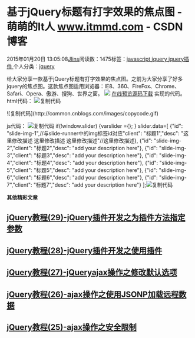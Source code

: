 
# 基于jQuery标题有打字效果的焦点图 - 萌萌的It人 www.itmmd.com - CSDN博客


2015年01月20日 13:05:08[Jlins](https://me.csdn.net/dyllove98)阅读数：1475标签：[javascript																](https://so.csdn.net/so/search/s.do?q=javascript&t=blog)[jquery																](https://so.csdn.net/so/search/s.do?q=jquery&t=blog)[jquery插件																](https://so.csdn.net/so/search/s.do?q=jquery插件&t=blog)[
							](https://so.csdn.net/so/search/s.do?q=jquery&t=blog)[
																					](https://so.csdn.net/so/search/s.do?q=javascript&t=blog)个人分类：[jquery																](https://blog.csdn.net/dyllove98/article/category/1349854)
[
																								](https://so.csdn.net/so/search/s.do?q=javascript&t=blog)


给大家分享一款基于jQuery标题有打字效果的焦点图。之前为大家分享了好多jquery的焦点图。这款焦点图适用浏览器：IE8、360、FireFox、Chrome、Safari、Opera、傲游、搜狗、世界之窗。
![](http://pic.w2bc.com/upload/201501/17/201501171849436305.jpg)
[在线预览](http://www.w2bc.com/demo/2015-01-17-jquery-focus/index.html)[源码下载](http://www.w2bc.com/article/17457)
实现的代码。
html代码：
![复制代码](http://common.cnblogs.com/images/copycode.gif)
<!--代码 开始--><divid="header"><divclass="wrap"><divid="slide-holder"><divid="slide-runner"><ahref="http://www.w2bc.com/"target="_blank"><imgid="slide-img-1"src="images/a1.jpg"class="slide"alt=""/></a><ahref="http://www.w2bc.com/"target="_blank"><imgid="slide-img-2"src="images/a2.jpg"class="slide"alt=""/></a><ahref="http://www.w2bc.com/"target="_blank"><imgid="slide-img-3"src="images/a3.jpg"class="slide"alt=""/></a><ahref="http://www.w2bc.com/"target="_blank"><imgid="slide-img-4"src="images/a4.jpg"class="slide"alt=""/></a><ahref="http://www.w2bc.com/"target="_blank"><imgid="slide-img-5"src="images/a5.jpg"class="slide"alt=""/></a><ahref="http://www.w2bc.com/"target="_blank"><imgid="slide-img-6"src="images/a6.jpg"class="slide"alt=""/></a><ahref="http://www.w2bc.com/"target="_blank"><imgid="slide-img-7"src="images/a4.jpg"class="slide"alt=""/></a><divid="slide-controls"><pid="slide-client"class="text"><strong></strong><span></span></p><pid="slide-desc"class="text"></p><pid="slide-nav"></p></div></div></div>![复制代码](http://common.cnblogs.com/images/copycode.gif)
js代码：
![复制代码](http://common.cnblogs.com/images/copycode.gif)
if(!window.slider) {varslider ={};
                }
                slider.data=[
    {"id": "slide-img-1",//与slide-runner中的img标签id对应"client": "标题1","desc": "这里修改描述 这里修改描述 这里修改描述"//这里修改描述},
    {"id": "slide-img-2","client": "标题2","desc": "add your description here"},
    {"id": "slide-img-3","client": "标题3","desc": "add your description here"},
    {"id": "slide-img-4","client": "标题4","desc": "add your description here"},
    {"id": "slide-img-5","client": "标题5","desc": "add your description here"},
    {"id": "slide-img-6","client": "标题6","desc": "add your description here"},
    {"id": "slide-img-7","client": "标题7","desc": "add your description here"}
    ];![复制代码](http://common.cnblogs.com/images/copycode.gif)


**其他精彩文章**
## [jQuery教程(29)-jQuery插件开发之为插件方法指定参数](http://www.itmmd.com/201501/519.html)
## [jQuery教程(28)-jQuery插件开发之使用插件](http://www.itmmd.com/201501/518.html)
## [jQuery教程(27)-jQueryajax操作之修改默认选项](http://www.itmmd.com/201501/515.html)
## [jQuery教程(26)-ajax操作之使用JSONP加载远程数据](http://www.itmmd.com/201501/512.html)
## [jQuery教程(25)-ajax操作之安全限制](http://www.itmmd.com/201501/511.html)


